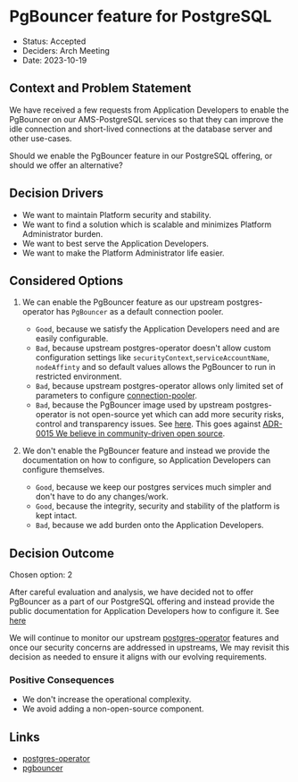# PgBouncer feature for PostgreSQL

* Status: Accepted
* Deciders: Arch Meeting
* Date: 2023-10-19

## Context and Problem Statement

We have received a few requests from Application Developers to enable the PgBouncer on our AMS-PostgreSQL services so that they can improve the idle connection and short-lived connections at the database server and other use-cases.

Should we enable the PgBouncer feature in our PostgreSQL offering, or should we offer an alternative?

## Decision Drivers

* We want to maintain Platform security and stability.
* We want to find a solution which is scalable and minimizes Platform Administrator burden.
* We want to best serve the Application Developers.
* We want to make the Platform Administrator life easier.

## Considered Options

1. We can enable the PgBouncer feature as our upstream postgres-operator has `PgBouncer` as a default connection pooler.

    - `Good`, because we satisfy the Application Developers need and are easily configurable.
    - `Bad`, because upstream postgres-operator doesn't allow custom configuration settings like `securityContext`,`serviceAccountName`, `nodeAffinty` and so default values allows the PgBouncer to run in restricted environment.
    - `Bad`, because upstream postgres-operator allows only limited set of parameters to configure [connection-pooler](https://github.com/zalando/postgres-operator/blob/master/docs/reference/operator_parameters.md#connection-pooler-configuration).
    - `Bad`, because the PgBouncer image used by upstream postgres-operator is not open-source yet which can add more security risks, control and transparency issues. See [here](https://github.com/zalando/postgres-operator/issues/1964). This goes against [ADR-0015 We believe in community-driven open source](0015-we-believe-in-community-driven-open-source.md).

2. We don't enable the PgBouncer feature and instead we provide the documentation on how to configure, so Application Developers can configure themselves.

    - `Good`, because we keep our postgres services much simpler and don't have to do any changes/work.
    - `Good`, because the integrity, security and stability of the platform is kept intact.
    - `Bad`, because we add burden onto the Application Developers.

## Decision Outcome

Chosen option: 2

After careful evaluation and analysis, we have decided not to offer PgBouncer as a part of our PostgreSQL offering and instead provide the public documentation for Application Developers how to configure it. See [here](https://github.com/elastisys/compliantkubernetes/pull/714/files)

We will continue to monitor our upstream [postgres-operator](https://github.com/zalando/postgres-operator/tree/master) features and once our security concerns are addressed in upstreams, We may revisit this decision as needed to ensure it aligns with our evolving requirements.

### Positive Consequences

* We don't increase the operational complexity.
* We avoid adding a non-open-source component.

## Links

* [postgres-operator](https://github.com/zalando/postgres-operator/tree/master)
* [pgbouncer](https://github.com/pgbouncer/pgbouncer)
